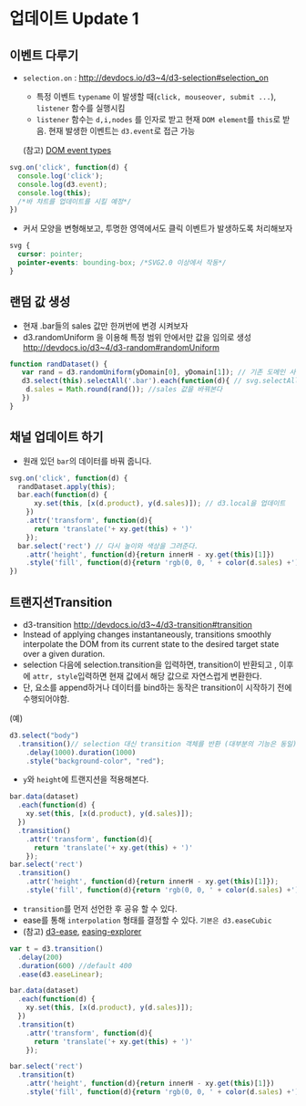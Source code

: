 업데이트 Update 1
===

이벤트 다루기
---
- `selection.on` :  http://devdocs.io/d3~4/d3-selection#selection_on
  - 특정 이벤트 `typename` 이  발생할 때(`click, mouseover, submit ...`), `listener` 함수를 실행시킴
  - `listener` 함수는 `d,i,nodes` 를 인자로 받고 현재 `DOM element`를 `this`로 받음. 현재 발생한 이벤트는 `d3.event`로 접근 가능

  (참고) [DOM event types](https://developer.mozilla.org/en-US/docs/Web/Events#Standard_events)

```javascript
svg.on('click', function(d) {
  console.log('click');
  console.log(d3.event);
  console.log(this);
  /*바 챠트를 업데이트를 시킬 예정*/
})
```

- 커서 모양을 변형해보고, 투명한 영역에서도 클릭 이벤트가 발생하도록 처리해보자
```css
svg {
  cursor: pointer;
  pointer-events: bounding-box; /*SVG2.0 이상에서 작동*/
}
```

랜덤 값 생성
---
- 현재 .bar들의 sales 값만 한꺼번에 변경 시켜보자
- d3.randomUniform 을 이용해 특정 범위 안에서만 값을 임의로 생성 http://devdocs.io/d3~4/d3-random#randomUniform

```javascript
function randDataset() {
   var rand = d3.randomUniform(yDomain[0], yDomain[1]); // 기존 도메인 사이 값만 나오도록 랜덤값 생성
   d3.select(this).selectAll('.bar').each(function(d){ // svg.selectAll('.bar')나  bar 와 같음
    d.sales = Math.round(rand()); //sales 값을 바꿔본다
   }) 
}
```


채널 업데이트 하기
---

- 원래 있던 `bar`의 데이터를 바꿔 줍니다.

```javascript
svg.on('click', function(d) {
  randDataset.apply(this);
  bar.each(function(d) {
      xy.set(this, [x(d.product), y(d.sales)]); // d3.local을 업데이트 
    })
    .attr('transform', function(d){
      return 'translate('+ xy.get(this) + ')'
    });
  bar.select('rect') // 다시 높이와 색상을 그려준다.
    .attr('height', function(d){return innerH - xy.get(this)[1]})
    .style('fill', function(d){return 'rgb(0, 0, ' + color(d.sales) +')'});
})

```


트랜지션Transition
---
- d3-transition http://devdocs.io/d3~4/d3-transition#transition
-  Instead of applying changes instantaneously, transitions smoothly interpolate the DOM from its current state to the desired target state over a given duration.
- selection 다음에 selection.transition을 입력하면, transition이 반환되고 , 이후에  `attr, style`입력하면 현재 값에서 해당 값으로 자연스럽게 변환한다.
- 단, 요소를 append하거나 데이터를 bind하는 동작은 transition이 시작하기 전에 수행되어야함.

(예)
```javascript
d3.select("body")
  .transition()// selection 대신 transition 객체를 반환 (대부분의 기능은 동일)
    .delay(1000).duration(1000) 
    .style("background-color", "red");
```

- `y`와 `height`에 트랜지션을 적용해본다.
```javascript
bar.data(dataset)
  .each(function(d) {
    xy.set(this, [x(d.product), y(d.sales)]);
  })
  .transition()
    .attr('transform', function(d){
      return 'translate('+ xy.get(this) + ')'
    });
bar.select('rect')
  .transition()
    .attr('height', function(d){return innerH - xy.get(this)[1]});
    .style('fill', function(d){return 'rgb(0, 0, ' + color(d.sales) +')'});
```

- `transition`를 먼저 선언한 후 공유 할 수 있다.
- ease를 통해 `interpolation` 형태를 결정할 수 있다. `기본은 d3.easeCubic`
 - (참고) [d3-ease](http://devdocs.io/d3~4/d3-ease), [easing-explorer](http://bl.ocks.org/mbostock/248bac3b8e354a9103c4)
```javascript
var t = d3.transition()
  .delay(200)
  .duration(600) //default 400
  .ease(d3.easeLinear);

bar.data(dataset)
  .each(function(d) {
    xy.set(this, [x(d.product), y(d.sales)]);
  })
  .transition(t)
    .attr('transform', function(d){
      return 'translate('+ xy.get(this) + ')'
    });

bar.select('rect')
  .transition(t)
    .attr('height', function(d){return innerH - xy.get(this)[1]})
    .style('fill', function(d){return 'rgb(0, 0, ' + color(d.sales) +')'});
```
